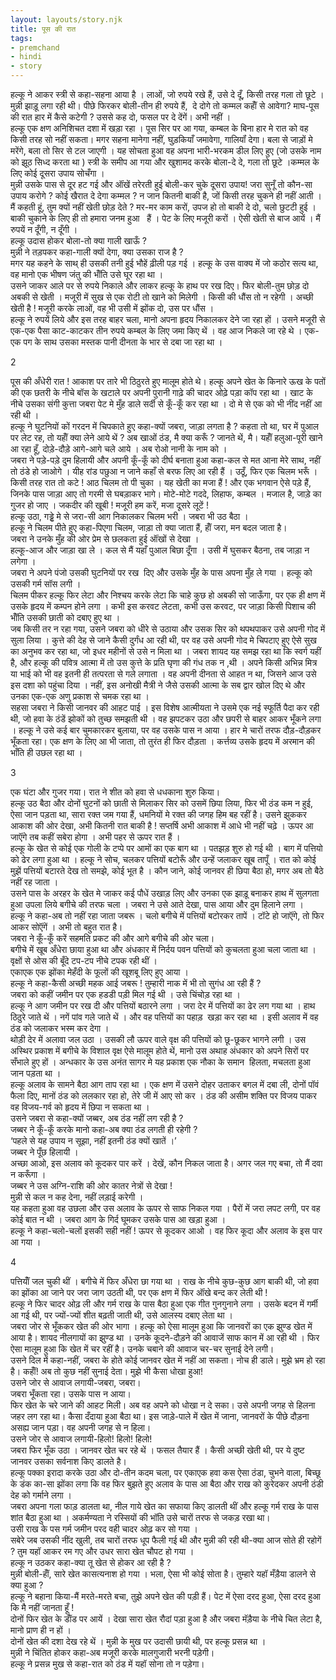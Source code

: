 ```yaml
---  
layout: layouts/story.njk  
title: पूस की रात  
tags:  
- premchand  
- hindi  
- story  
---  
```

    
हल्कू ने आकर स्त्री से कहा-सहना आया है । लाओं, जो रुपये रखे हैं, उसे दे दूँ, किसी तरह गला तो छूटे ।  
मुन्नी झाड़ू लगा रही थी। पीछे फिरकर बोली-तीन ही रुपये हैं,  दे दोगे तो कम्मल कहॉँ से आवेगा? माघ-पूस की रात हार में कैसे कटेगी ? उससे कह दो, फसल पर दे देंगें। अभी नहीं ।  
हल्कू एक क्षण अनिशिचत दशा में खड़ा रहा । पूस सिर पर आ गया, कम्बल के बिना हार मे रात को वह किसी तरह सो नहीं सकता। मगर सहना मानेगा नहीं, घुड़कियाँ जमावेगा, गालियॉं देगा। बला से जाड़ों मे मरेंगे, बला तो सिर से टल जाएगी । यह सोचता हुआ वह अपना भारी-भरकम डील लिए हुए (जो उसके नाम को झूठ सिध्द करता था ) स्त्री के समीप आ गया और खुशामद करके बोला-दे दे, गला तो छूटे ।कम्मल के लिए कोई दूसरा उपाय सोचँगा ।  
मुन्नी उसके पास से दूर हट गई और ऑंखें तरेरती हुई बोली-कर चुके दूसरा उपाय! जरा सुनूँ तो कौन-सा उपाय करोगे ? कोई खैरात दे देगा कम्मल ? न जान कितनी बाकी है, जों किसी तरह चुकने ही नहीं आती । मैं कहती हूं, तुम क्यों नहीं खेती छोड़ देते ? मर-मर काम करों, उपज हो तो बाकी दे दो, चलो छुटटी हुई । बाकी चुकाने के लिए ही तो हमारा जनम हुआ   हैं । पेट के लिए मजूरी करों । ऐसी खेती से बाज आयें । मैं रुपयें न दूँगी, न दूँगी ।  
हल्कू उदास होकर बोला-तो क्या गाली खाऊँ ?  
मुन्नी ने तड़पकर कहा-गाली क्यों देगा, क्या उसका राज है ?  
मगर यह कहने के साथ् ही उसकी तनी हुई भौहें ढ़ीली पड़ गई । हल्कू के उस वाक्य में जो कठोर सत्य था, वह मानो एक भीषण जंतु की भॉँति उसे घूर रहा था ।  
उसने जाकर आले पर से रुपये निकाले और लाकर हल्कू के हाथ पर रख दिए। फिर बोली-तुम छोड़ दो अबकी से खेती । मजूरी में सुख से एक रोटी तो खाने को मिलेगी । किसी की धौंस तो न रहेगी । अच्छी खेती है ! मजूरी करके लाओं, वह भी उसी में झोंक दो, उस पर धौंस ।  
हल्कू ने रुपयें लिये और इस तरह बाहर चला, मानो अपना हृदय निकालकर देने जा रहा हों । उसने मजूरी से एक-एक पैसा काट-काटकर तीन रुपये कम्बल के लिए जमा किए थें । वह आज निकले जा रहे थे । एक-एक पग के साथ उसका मस्तक पानी दीनता के भार से दबा जा रहा था ।  


2  

पूस की अँधेरी रात ! आकाश पर तारे भी ठिठुरते हुए मालूम होते थे। हल्कू अपने खेत के किनारे ऊख के पतों की एक छतरी के नीचे बॉस के खटाले पर अपनी पुरानी गाढ़े की चादर ओढ़े पड़ा कॉप रहा था । खाट के नीचे उसका संगी कुत्ता जबरा पेट मे मुँह डाले सर्दी से कूँ-कूँ कर रहा था । दो मे से एक को भी नींद नहीं आ रही थी ।  
हल्कू ने घुटनियों कों गरदन में चिपकाते हुए कहा-क्यों जबरा, जाड़ा लगता है ? कहता तो था, घर में पुआल पर लेट रह, तो यहॉँ क्या लेने आये थें ? अब खाओं ठंड, मै क्या करूँ ? जानते थें, मै। यहॉँ हलुआ-पूरी खाने आ रहा हूँ, दोड़े-दौड़े आगे-आगे चले आये । अब रोओ नानी के नाम को ।  
जबरा ने पड़े-पड़े दुम हिलायी और अपनी कूँ-कूँ को दीर्घ बनाता हुआ कहा-कल से मत आना मेरे साथ, नहीं तो ठंडे हो जाओगे । यीह रांड पछुआ न जाने कहाँ से बरफ लिए आ रही हैं । उठूँ, फिर एक चिलम भरूँ । किसी तरह रात तो कटे ! आठ चिलम तो पी चुका । यह खेती का मजा हैं ! और एक भगवान ऐसे पड़े हैं, जिनके पास जाड़ा आए तो गरमी से घबड़ाकर भागे। मोटे-मोटे गददे, लिहाफ, कम्बल । मजाल है, जाड़े का गुजर हो जाए । जकदीर की खूबी ! मजूरी हम करें, मजा दूसरे लूटें !  
हल्कू उठा, गड्ढ़े मे से जरा-सी आग निकालकर चिलम भरी । जबरा भी उठ बैठा ।  
हल्कू ने चिलम पीते हुए कहा-पिएगा चिलम, जाड़ा तो क्या जाता हैं, हॉँ जरा, मन बदल जाता है।  
जबरा ने उनके मुँह की ओर प्रेम से छलकता हुई ऑंखों से देखा ।  
हल्कू-आज और जाड़ा खा ले । कल से मैं यहाँ पुआल बिछा दूँगा । उसी में घुसकर बैठना, तब जाड़ा न लगेगा ।  
जबरा ने अपने पंजो उसकी घुटनियों पर रख  दिए और उसके मुँह के पास अपना मुँह ले गया । हल्कू को उसकी गर्म सॉस लगी ।  
चिलम पीकर हल्कू फिर लेटा और निश्चय करके लेटा कि चाहे कुछ हो अबकी सो जाऊँगा, पर एक ही क्षण में उसके हृदय में कम्पन होने लगा । कभी इस करवट लेटता, कभी उस करवट, पर जाड़ा किसी पिशाच की भॉँति उसकी छाती को दबाए हुए था ।  
जब किसी तर न रहा गया, उसने जबरा को धीरे से उठाया और उसक सिर को थपथपाकर उसे अपनी गोद में सुला लिया । कुत्ते की देह से जाने कैसी दुर्गंध आ रही थी, पर वह उसे अपनी गोद मे चिपटाए हुए ऐसे सुख का अनुभव कर रहा था, जो इधर महीनों से उसे न मिला था । जबरा शायद यह समझ रहा था कि स्वर्ग यहीं है, और हल्कू की पवित्र आत्मा में तो उस कुत्ते के प्रति घृणा की गंध तक न ,थी । अपने किसी अभिन्न मित्र या भाई को भी वह इतनी ही तत्परता से गले लगाता । वह अपनी दीनता से आहत न था, जिसने आज उसे इस दशा को पहुंचा दिया । नहीं, इस अनोखी मैत्री ने जैसे उसकी आत्मा के सब द्वार खोल दिए थे और उनका एक-एक अणु प्रकाश से चमक रहा था ।  
सहसा जबरा ने किसी जानवर की आहट पाई । इस विशेष आत्मीयता ने उसमे एक नई स्फूर्ति पैदा कर रही थी, जो हवा के ठंडें झोकों को तुच्छ समझती थी । वह झपटकर उठा और छपरी से बाहर आकर भूँकने लगा । हल्कू ने उसे कई बार चुमकारकर बुलाया, पर वह उसके पास न आया । हार मे चारों तरफ दौड़-दौड़कर भूँकता रहा। एक क्षण के लिए आ भी जाता, तो तुरंत ही फिर दौड़ता । कर्त्तव्य उसके हृदय में अरमान की भाँति ही उछल रहा था ।  


3  

एक घंटा और गुजर गया। रात ने शीत को हवा से धधकाना शुरु किया।  
हल्कू उठ बैठा और दोनों घुटनों को छाती से मिलाकर सिर को उसमें छिपा लिया, फिर भी ठंड कम न हुई, ऐसा जान पड़ता था, सारा रक्त जम गया हैं, धमनियों मे रक्त की जगह हिम बह रहीं है। उसने झुककर आकाश की ओर देखा, अभी कितनी रात बाकी है ! सप्तर्षि अभी आकाश में आधे भी नहीं चढ़े । ऊपर आ जाऍंगे तब कहीं सबेरा होगा । अभी पहर से ऊपर रात हैं ।  
हल्कू के खेत से कोई एक गोली के टप्पे पर आमों का एक बाग था । पतझड़ शुरु हो गई थी । बाग में पत्तियो को ढेर लगा हुआ था । हल्कू ने सोच, चलकर पत्तियों बटोरूँ और उन्हें जलाकर खूब तापूँ । रात को कोई मुझें पत्तियों बटारते देख तो समझे, कोई भूत है । कौन जाने, कोई जानवर ही छिपा बैठा हो, मगर अब तो बैठे नहीं रह जाता ।  
उसने पास के अरहर के खेत मे जाकर कई पौधें उखाड़ लिए और उनका एक झाड़ू बनाकर हाथ में सुलगता हुआ उपला लिये बगीचे की तरफ चला । जबरा ने उसे आते देखा, पास आया और दुम हिलाने लगा ।  
हल्कू ने कहा-अब तो नहीं रहा जाता जबरू । चलो बगीचे में पत्तियों बटोरकर तापें । टॉटे हो जाऍंगे, तो फिर आकर सोऍंगें । अभी तो बहुत रात है।  
जबरा ने कूँ-कूँ करें सहमति प्रकट की और आगे बगीचे की ओर चला।  
बगीचे में खूब अँधेरा छाया हुआ था और अंधकार में निर्दय पवन पत्तियों को कुचलता हुआ चला जाता था । वृक्षों से ओस की बूँदे टप-टप नीचे टपक रही थीं ।  
एकाएक एक झोंका मेहँदी के फूलों की खूशबू लिए हुए आया ।  
हल्कू ने कहा-कैसी अच्छी महक आई जबरू ! तुम्हारी नाक में भी तो सुगंध आ रही हैं ?  
जबरा को कहीं जमीन पर एक हडडी पड़ी मिल गई थी । उसे चिंचोड़ रहा था ।  
हल्कू ने आग जमीन पर रख दी और पत्तियों बठारने लगा । जरा देर में पत्तियों का ढेर लग गया था । हाथ ठिठुरे जाते थें । नगें पांव गले जाते थें । और वह पत्तियों का पहाड़  खड़ा कर रहा था । इसी अलाव में वह ठंड को जलाकर भस्म कर देगा ।  
थोड़ी देर में अलावा जल उठा । उसकी लौ ऊपर वाले वृक्ष की पत्तियों को छू-छूकर भागने लगी । उस अस्थिर प्रकाश में बगीचे के विशाल वृक्ष ऐसे मालूम होते थें, मानो उस अथाह अंधकार को अपने सिरों पर सँभाले हुए हों । अन्धकार के उस अनंत सागर मे यह प्रकाश एक नौका के समान  हिलता, मचलता हुआ जान पड़ता था ।  
हल्कू अलाव के सामने बैठा आग ताप रहा था । एक क्षण में उसने दोहर उताकर बगल में दबा ली, दोनों पॉवं फैला दिए, मानों ठंड को ललकार रहा हो, तेरे जी में आए सो कर । ठंड की असीम शक्ति पर विजय पाकर वह विजय-गर्व को हृदय में छिपा न सकता था ।  
उसने जबरा से कहा-क्यों जब्बर, अब ठंड नहीं लग रही है ?  
जब्बर ने कूँ-कूँ करके मानो कहा-अब क्या ठंड लगती ही रहेगी ?  
‘पहले से यह उपाय न सूझा, नहीं इतनी ठंड क्यों खातें ।’  
जब्बर ने पूँछ हिलायी ।  
अच्छा आओ, इस अलाव को कूदकर पार करें । देखें, कौन निकल जाता है। अगर जल गए बचा, तो मैं दवा न करूँगा ।  
जब्बर ने उस अग्नि-राशि की ओर कातर नेत्रों से देखा !  
मुन्नी से कल न कह देना, नहीं लड़ाई करेगी ।  
यह कहता हुआ वह उछला और उस अलाव के ऊपर से साफ निकल गया । पैरों में जरा लपट लगी, पर वह कोई बात न थी । जबरा आग के गिर्द घूमकर उसके पास आ खड़ा हुआ ।  
हल्कू ने कहा-चलो-चलों इसकी सही नहीं ! ऊपर से कूदकर आओ । वह फिर कूदा और अलाव के इस पार आ गया ।  

4  

पत्तियॉँ जल चुकी थीं । बगीचे में फिर अँधेरा छा गया था । राख के नीचे कुछ-कुछ आग बाकी थी, जो हवा का झोंका आ जाने पर जरा जाग उठती थी, पर एक क्षण में फिर ऑंखे बन्द कर लेती थी !  
हल्कू ने फिर चादर ओढ़ ली और गर्म राख के पास बैठा हुआ एक गीत गुनगुनाने लगा । उसके बदन में गर्मी आ गई थी, पर ज्यों-ज्यों शीत बढ़ती जाती थी, उसे आलस्य दबाए लेता था ।  
जबरा जोर से भूँककर खेत की ओर भागा । हल्कू को ऐसा मालूम हुआ कि जानवरों का एक झुण्ड खेत में आया है। शायद नीलगायों का झुण्ड था । उनके कूदने-दौड़ने की आवाजें साफ कान में आ रही थी । फिर ऐसा मालूम हुआ कि खेत में चर रहीं है। उनके चबाने की आवाज चर-चर सुनाई देने लगी।  
उसने दिल में कहा-नहीं, जबरा के होते कोई जानवर खेत में नहीं आ सकता। नोच ही डाले। मुझे भ्रम हो रहा है। कहॉँ! अब तो कुछ नहीं सुनाई देता। मुझे भी कैसा धोखा हुआ!  
उसने जोर से आवाज लगायी-जबरा, जबरा।  
जबरा भूँकता रहा। उसके पास न आया।  
फिर खेत के चरे जाने की आहट मिली। अब वह अपने को धोखा न दे सका। उसे अपनी जगह से हिलना जहर लग रहा था। कैसा दँदाया हुआ बैठा था। इस जाड़े-पाले में खेत में जाना, जानवरों के पीछे दौड़ना असह्य जान पड़ा। वह अपनी जगह से न हिला।  
उसने जोर से आवाज लगायी-हिलो! हिलो! हिलो!  
जबरा फिर भूँक उठा । जानवर खेत चर रहे थें । फसल तैयार हैं । कैसी अच्छी खेती थी, पर ये दुष्ट जानवर उसका सर्वनाश किए डालते है।  
हल्कू पक्का इरादा करके उठा और दो-तीन कदम चला, पर एकाएक हवा कस ऐसा ठंडा, चुभने वाला, बिच्छू के डंक का-सा झोंका लगा कि वह फिर बुझते हुए अलाव के पास आ बैठा और राख को कुरेदकर अपनी ठंडी देह को गर्माने लगा ।  
जबरा अपना गला फाड़ डालता था, नील गाये खेत का सफाया किए डालती थीं और हल्कू गर्म राख के पास शांत बैठा हुआ था । अकर्मण्यता ने रस्सियों की भॉति उसे चारों तरफ से जकड़ रखा था।  
उसी राख के पस गर्म जमीन परद वही चादर ओढ़ कर सो गया ।  
सबेरे जब उसकी नींद खुली, तब चारों तरफ धूप फैली गई थी और मुन्नी की रही थी-क्या आज सोते ही रहोगें ? तुम यहॉ आकर रम गए और उधर सारा खेत चौपट हो गया ।  
हल्कू न उठकर कहा-क्या तू खेत से होकर आ रही है ?  
मुन्नी बोली-हॉँ, सारे खेत कासत्यनाश हो गया । भला, ऐसा भी कोई सोता है। तुम्हारे यहॉ मँड़ैया डालने से क्या हुआ ?  
हल्कू ने बहाना किया-मैं मरते-मरते बचा, तुझे अपने खेत की पड़ी हैं। पेट में ऐसा दरद हुआ, ऐसा दरद हुआ कि मै नहीं जानता हूँ !  
दोनों फिर खेत के डॉँड पर आयें । देखा सारा खेत रौदां पड़ा हुआ है और जबरा मॅड़ैया के नीचे चित लेटा है, मानो प्राण ही न हों ।  
दोनों खेत की दशा देख रहे थें । मुन्नी के मुख पर उदासी छायी थी, पर हल्कू प्रसन्न था ।  
मुन्नी ने चिंतित होकर कहा-अब मजूरी करके मालगुजारी भरनी पड़ेगी।  
हल्कू ने प्रसन्न मुख से कहा-रात को ठंड में यहॉ सोना तो न पड़ेगा।  


    